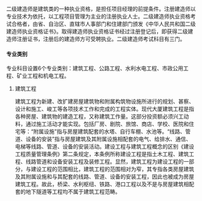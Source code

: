二级建造师是建筑类的一种执业资格，是担任项目经理的前提条件。注册建造师以专业技术为依托，以工程项目管理为主业的注册执业人士。二级建造师执业资格考试合格者，由省、自治区、直辖市人事部门和住建部门颁发《中华人民共和国二级建造师执业资格证书》。取得建造师执业资格证书经过注册登记后，即获得二级建造师注册证书，注册后的建造师方可受聘执业。二级建造师考试科目有三门。





#### 专业类别

专业科目设置6个专业类别：建筑工程、公路工程、水利水电工程、市政公用工程、矿业工程和机电工程。

1. 建筑工程

   建筑工程为新建、改扩建房屋建筑物和附属构筑物设施所进行的规划、甚察、设计和施工、峻工等各项技术工作和完成的工程实体。现代大厦建筑工程是指各种房屋、建筑物的建造工程，又称建筑工作量。这部分投资额必须兴工动料，通过施工活动才能实现。包括厂房、剧院、旅馆、商店、学校、医院和住宅等：“附属设施”指与房屋建筑配套的水塔、自行车棚、水池等。“线路、管道、设备的安装”指与房屋建筑及其附属设施相配套的电气、给排水、通信、电梯等线路、管道、设备的安装活动。建设工程与建筑工程概念的区别《建设工程质量管理条例》第二条规定，本条例所称建设工程是指土木工程、建筑工程、线路管道和设备安装工程及装修工程。显然，建筑工程为建设工程的一部分，与建设工程的范围相比，建筑工程的范围相对为窄，其专指各类房屋建筑及其附属设施和与其配套的线路、管道、设备的安装工程，因此也被成为房屋建筑工程。故此，桥梁、水利枢纽、铁路、港口工程以及不是与房屋建筑相配套的地下隧道等工程均不属于建筑工程范畴。